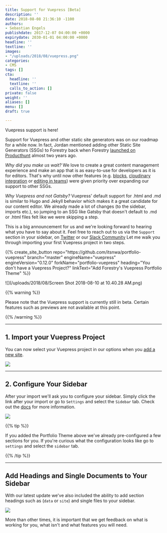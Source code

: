 ```yaml
---
title: Support for Vuepress [Beta]
description: ''
date: 2018-08-08 21:36:10 -1100
authors:
- Sebastian Engels
publishdate: 2017-12-07 04:00:00 +0000
expirydate: 2030-01-01 04:00:00 +0000
headline: ''
textline: ''
images:
- "/uploads/2018/08/vuepress.png"
categories:
- CMS
tags: []
cta:
  headline: ''
  textline: ''
  calls_to_action: []
private: false
weight: ''
aliases: []
menu: []
draft: true

---
```

Vuepress support is here!

Support for Vuepress and other static site generators was on our roadmap for a while now. In fact, Jordan mentioned adding other Static Site Generators (SSGs) to Forestry back when Forestry [launched on Producthunt](https://www.producthunt.com/posts/forestry#comment-320289 "launched on Producthunt") almost two years ago.

_Why did you make us wait?_ We love to create a great content management experience and make an app that is as easy-to-use for developers as it is for editors. That's why until now other features (e.g. [blocks](https://forestry.io/blog/blocks-give-your-editors-the-power-to-build-pages/), [cloudinary integration](https://forestry.io/blog/cloudinary-integration/) or [editing in teams](https://forestry.io/blog/renaming-files-and-improving-team-editing/)) were given priority over expanding our support to other SSGs.

_Why Vuepress and not Gatsby?_ Vuepress' default support for .html and .md is similar to Hugo and Jekyll behavior which makes it a great candidate for our content editor. We already made a lot of changes (to the sidebar, imports etc.), so jumping to an SSG like Gatsby that doesn't default to .md or .html files felt like we were skipping a step.

This is a big announcement for us and we're looking forward to hearing what you have to say about it. Feel free to reach out to us via the `Support` section in your sidebar, on [Twitter](https://twitter.com/forestryio) or our [Slack Community](https://forestry.io/blog/join-our-slack-community/) Let me walk you through importing your first Vuepress project in two steps.

<div id="ELEMENT_ID" data-proofer-ignore>
{{% create_site_button
repo="https://github.com/itsnwa/portfolio-vuepress"
branch="master"
engineName="vuepress"
engineVersion="0.12.0"
forkName="portfolio-vuepress"
heading="You don't have a Vuepress Project?"
linkText="Add Forestry's Vuepress Portfolio Theme" %}}
</div>

![](/uploads/2018/08/Screen Shot 2018-08-10 at 10.40.28 AM.png)

{{% warning %}}

Please note that the Vuepress support is currently still in beta. Certain features such as previews are not available at this point.

{{% /warning %}}

***

## 1. Import your Vuepress Project

You can now select your Vuepress project in our options when you [add a new site](https://app.forestry.io/dashboard/#add-site).

![](/uploads/2018/08/import-vuepress-2.png)

***

## 2. Configure Your Sidebar

After your import we'll ask you to configure your sidebar. Simply click the link after your import or go to `Settings` and select the `Sidebar` tab. Check out the [docs](https://forestry.io/docs/settings/content-sections/) for more information.

![](/uploads/2018/08/docs-configuration.png)

{{% tip %}}

If you added the Portfolio Theme above we've already pre-configured a few sections for you. If you're curious what the configuration looks like go to  `settings` and select the `sidebar` tab.

{{% /tip %}}

***

## Add Headings and Single Documents to Your Sidebar

With our latest update we've also included the ability to add section headings such as (`data` or `site`) and single files to your sidebar.

![](/uploads/2018/08/sidebar-headings-1.png)

More than other times, it is important that we get feedback on what is working for you, what isn't and what features you will need.
